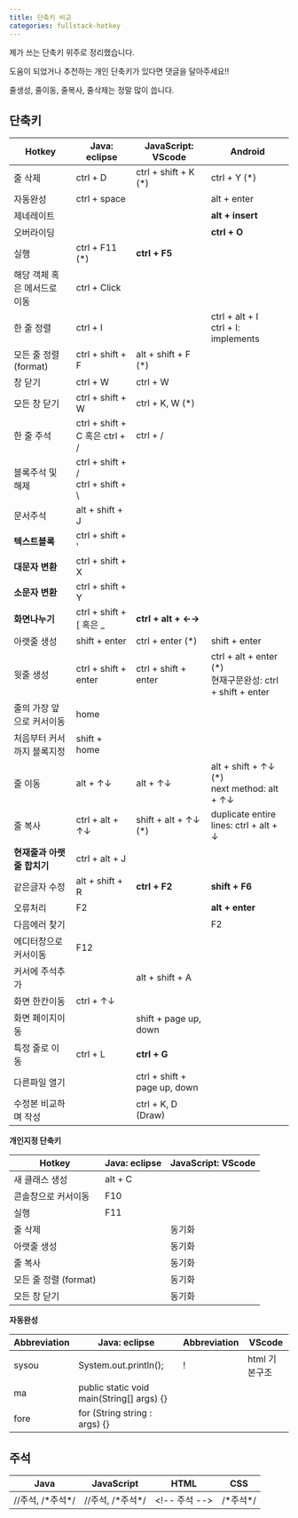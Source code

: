 ```yaml
---
title: 단축키 비교
categories: fullstack-hotkey
---
```


제가 쓰는 단축키 위주로 정리했습니다.

도움이 되었거나 추천하는 개인 단축키가 있다면 댓글을 달아주세요!!

줄생성, 줄이동, 줄복사, 줄삭제는 정말 많이 씁니다.

## 단축키 


| Hotkey                       | Java: eclipse                          | JavaScript: VScode           | Android                                                      |
| ---------------------------- | -------------------------------------- | ---------------------------- | ------------------------------------------------------------ |
| 줄 삭제                      | ctrl + D                               | ctrl + shift + K (*)         | ctrl + Y (*)                                                 |
| 자동완성                     | ctrl + space                           |                              | alt + enter                                                  |
| 제네레이트                   |                                        |                              | **alt + insert**                                             |
| 오버라이딩                   |                                        |                              | **ctrl + O**                                                 |
| 실행                         | ctrl + F11 (*)                         | **ctrl + F5**                |                                                              |
| 해당 객체 혹은 메서드로 이동 | ctrl + Click                           |                              |                                                              |
| 한 줄 정렬                   | ctrl + I                               |                              | ctrl + alt + I<br />ctrl + I: implements                     |
| 모든 줄 정렬 (format)        | ctrl + shift + F                       | alt + shift + F (*)          |                                                              |
| 창 닫기                      | ctrl + W                               | ctrl + W                     |                                                              |
| 모든 창 닫기                 | ctrl + shift + W                       | ctrl + K, W (*)              |                                                              |
| 한 줄 주석                   | ctrl + shift + C 혹은 ctrl + /         | ctrl + /                     |                                                              |
| 블록주석 및 해제             | ctrl + shift + /<br />ctrl + shift + \ |                              |                                                              |
| 문서주석                     | alt + shift + J                        |                              |                                                              |
| **텍스트블록**               | ctrl + shift + '                       |                              |                                                              |
| **대문자 변환**              | ctrl + shift + X                       |                              |                                                              |
| **소문자 변환**              | ctrl + shift + Y                       |                              |                                                              |
| **화면나누기**               | ctrl + shift + [ 혹은 _                | **ctrl + alt + ←→**          |                                                              |
| 아랫줄 생성                  | shift + enter                          | ctrl + enter (*)             | shift + enter                                                |
| 윗줄 생성                    | ctrl + shift + enter                   | ctrl + shift + enter         | ctrl + alt + enter (*)<br />현재구문완성: ctrl + shift + enter |
| 줄의 가장 앞으로 커서이동    | home                                   |                              |                                                              |
| 처음부터 커서까지 블록지정   | shift + home                           |                              |                                                              |
| 줄 이동                      | alt + ↑↓                               | alt + ↑↓                     | alt + shift + ↑↓ (*)<br />next method: alt + ↑↓              |
| 줄 복사                      | ctrl + alt + ↑↓                        | shift + alt + ↑↓ (*)         | duplicate entire lines: ctrl + alt + ↓                       |
| **현재줄과 아랫줄 합치기**   | ctrl + alt + J                         |                              |                                                              |
| 같은글자 수정                | alt + shift + R                        | **ctrl + F2**                | **shift + F6**                                               |
| 오류처리                     | F2                                     |                              | **alt + enter**                                              |
| 다음에러 찾기                |                                        |                              | F2                                                           |
| 에디터창으로 커서이동        | F12                                    |                              |                                                              |
| 커서에 주석추가              |                                        | alt + shift + A              |                                                              |
| 화면 한칸이동                | ctrl + ↑↓                              |                              |                                                              |
| 화면 페이지이동              |                                        | shift + page up, down        |                                                              |
| 특정 줄로 이동               | ctrl + L                               | **ctrl + G**                 |                                                              |
| 다른파일 열기                |                                        | ctrl + shift + page up, down |                                                              |
| 수정본 비교하며 작성         |                                        | ctrl + K, D (Draw)           |                                                              |

**개인지정 단축키** 

| Hotkey                | Java: eclipse | JavaScript: VScode |
| --------------------- | ------------- | ------------------ |
| 새 클래스 생성        | alt + C       |                    |
| 콘솔창으로 커서이동   | F10           |                    |
| 실행                  | F11           |                    |
| 줄 삭제               |               | 동기화             |
| 아랫줄 생성           |               | 동기화             |
| 줄 복사               |               | 동기화             |
| 모든 줄 정렬 (format) |               | 동기화             |
| 모든 창 닫기          |               | 동기화             |

**자동완성** 

| Abbreviation | Java: eclipse                             | Abbreviation | VScode        |
| ------------ | ----------------------------------------- | ------------ | ------------- |
| sysou        | System.out.println();                     | !            | html 기본구조 |
| ma           | public static void main(String[] args) {} |              |               |
| fore         | for (String string : args) {}             |              |               |

## 주석

| Java              | JavaScript        | HTML           | CSS       |
| ----------------- | ----------------- | -------------- | --------- |
| //주석, /\*주석*/ | //주석, /\*주석*/ | \<!-- 주석 --> | /\*주석*/ |

